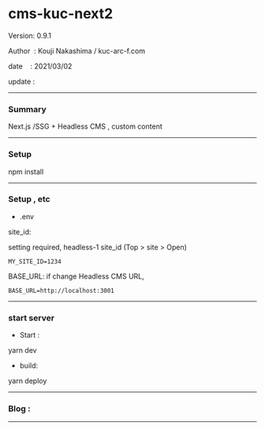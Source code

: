 # cms-kuc-next2

 Version: 0.9.1

 Author  : Kouji Nakashima / kuc-arc-f.com

 date    : 2021/03/02

 update  : 

***
### Summary

Next.js /SSG + Headless CMS ,  custom content

***
### Setup

npm install

***
### Setup , etc

* .env

site_id: 

setting required, headless-1 site_id (Top > site > Open)

```
MY_SITE_ID=1234
```

BASE_URL: if change Headless CMS URL,

```
BASE_URL=http://localhost:3001
```

***
### start server
* Start :

yarn dev

* build:

yarn deploy


***
### Blog : 

***


